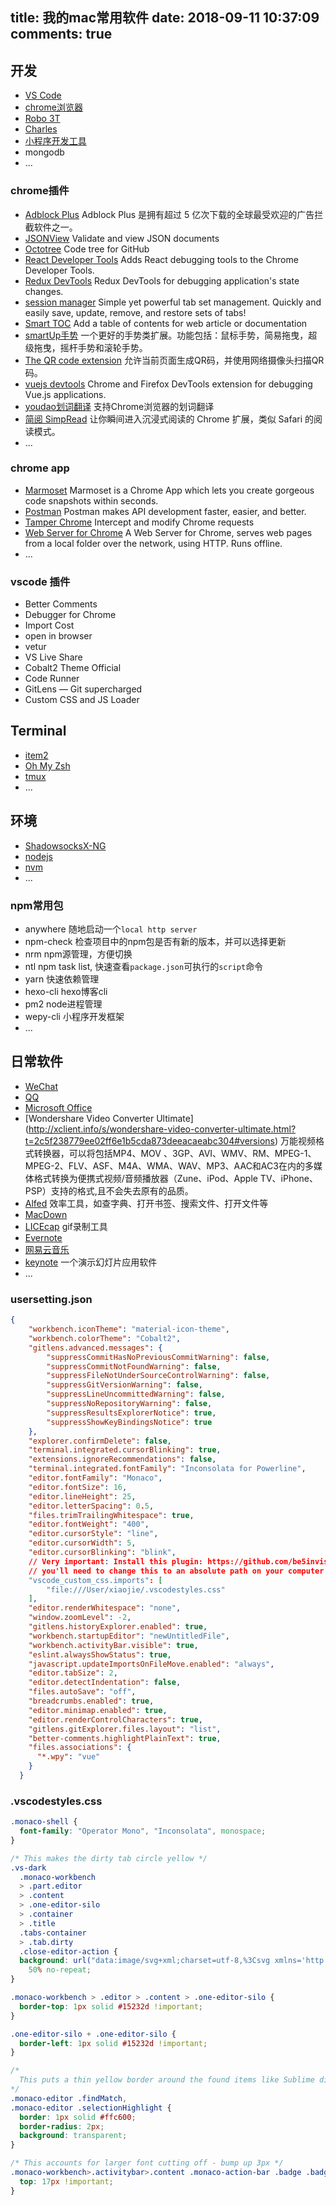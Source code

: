 title: 我的mac常用软件
date: 2018-09-11 10:37:09
comments: true
---

## 开发
- [VS Code](https://code.visualstudio.com/)
- [chrome浏览器](https://www.google.com/chrome/)
- [Robo 3T](https://robomongo.org/)
- [Charles](http://xclient.info/s/charles.html?t=2c5f238779ee02ff6e1b5cda873deeacaeabc304)
- [小程序开发工具](https://developers.weixin.qq.com/miniprogram/dev/devtools/download.html)
- mongodb
- ...

### chrome插件
- [Adblock Plus](https://chrome.google.com/webstore/detail/adblock-plus/cfhdojbkjhnklbpkdaibdccddilifddb) Adblock Plus 是拥有超过 5 亿次下载的全球最受欢迎的广告拦截软件之一。
- [JSONView](https://chrome.google.com/webstore/detail/jsonview/chklaanhfefbnpoihckbnefhakgolnmc) Validate and view JSON documents
- [Octotree](https://chrome.google.com/webstore/detail/octotree/bkhaagjahfmjljalopjnoealnfndnagc) Code tree for GitHub
- [React Developer Tools](https://chrome.google.com/webstore/detail/react-developer-tools/fmkadmapgofadopljbjfkapdkoienihi) Adds React debugging tools to the Chrome Developer Tools.
- [Redux DevTools](https://chrome.google.com/webstore/detail/redux-devtools/lmhkpmbekcpmknklioeibfkpmmfibljd) Redux DevTools for debugging application's state changes.
- [session manager](https://chrome.google.com/webstore/detail/session-manager/mghenlmbmjcpehccoangkdpagbcbkdpc) Simple yet powerful tab set management. Quickly and easily save, update, remove, and restore sets of tabs!
- [Smart TOC](https://chrome.google.com/webstore/detail/smart-toc/lifgeihcfpkmmlfjbailfpfhbahhibba) Add a table of contents for web article or documentation
- [smartUp手势](https://chrome.google.com/webstore/detail/smartup-gestures/bgjfekefhjemchdeigphccilhncnjldn) 一个更好的手势类扩展。功能包括：鼠标手势，简易拖曳，超级拖曳，摇杆手势和滚轮手势。
- [The QR code extension](https://chrome.google.com/webstore/detail/the-qr-code-extension/oijdcdmnjjgnnhgljmhkjlablaejfeeb) 允许当前页面生成QR码，并使用网络摄像头扫描QR码。
- [vuejs devtools](https://chrome.google.com/webstore/detail/vuejs-devtools/nhdogjmejiglipccpnnnanhbledajbpd) Chrome and Firefox DevTools extension for debugging Vue.js applications.
- [youdao划词翻译](https://chrome.google.com/webstore/detail/%E6%9C%89%E9%81%93%E8%AF%8D%E5%85%B8chrome%E5%88%92%E8%AF%8D%E6%8F%92%E4%BB%B6/eopjamdnofihpioajgfdikhhbobonhbb) 支持Chrome浏览器的划词翻译
- [简阅 SimpRead](https://chrome.google.com/webstore/detail/simpread-reader-view/ijllcpnolfcooahcekpamkbidhejabll) 让你瞬间进入沉浸式阅读的 Chrome 扩展，类似 Safari 的阅读模式。
- ...

### chrome app
- [Marmoset](https://chrome.google.com/webstore/detail/marmoset/npkfpddkpefnmkflhhligbkofhnafieb) Marmoset is a Chrome App which lets you create gorgeous code snapshots within seconds.
- [Postman](https://chrome.google.com/webstore/detail/postman/fhbjgbiflinjbdggehcddcbncdddomop?hl=zh-CN) Postman makes API development faster, easier, and better.
- [Tamper Chrome](https://chrome.google.com/webstore/detail/tamper-chrome-extension/hifhgpdkfodlpnlmlnmhchnkepplebkb) Intercept and modify Chrome requests
- [Web Server for Chrome](https://chrome.google.com/webstore/detail/web-server-for-chrome/ofhbbkphhbklhfoeikjpcbhemlocgigb) A Web Server for Chrome, serves web pages from a local folder over the network, using HTTP. Runs offline.
- ...

### vscode 插件
- Better Comments
- Debugger for Chrome
- Import Cost
- open in browser
- vetur
- VS Live Share
- Cobalt2 Theme Official
- Code Runner
- GitLens — Git supercharged
- Custom CSS and JS Loader


## Terminal
- [item2](https://www.iterm2.com/)
- [Oh My Zsh](https://ohmyz.sh/)
- [tmux](https://github.com/swust-xiaoj/.tmux)
- ...

## 环境
- [ShadowsocksX-NG](https://github.com/shadowsocks/ShadowsocksX-NG/releases/download/v1.6.1/ShadowsocksX-NG.1.6.1.zip)
- [nodejs](https://nodejs.org/en/)
- [nvm](http://nvm.sh/)
- ...

### npm常用包
- anywhere 随地启动一个`local http server`
- npm-check 检查项目中的npm包是否有新的版本，并可以选择更新
- nrm npm源管理，方便切换
- ntl npm task list, 快速查看`package.json`可执行的`script`命令
- yarn 快速依赖管理
- hexo-cli hexo博客cli
- pm2 node进程管理
- wepy-cli 小程序开发框架
- ...

## 日常软件
- [WeChat](https://weixin.qq.com/cgi-bin/readtemplate?t=mac&lang=zh_CN)
- [QQ](https://im.qq.com/macqq/)
- [Microsoft Office](http://xclient.info/s/office-for-mac.html?t=2c5f238779ee02ff6e1b5cda873deeacaeabc304#versions)
- [Wondershare Video Converter Ultimate] (http://xclient.info/s/wondershare-video-converter-ultimate.html?t=2c5f238779ee02ff6e1b5cda873deeacaeabc304#versions) 万能视频格式转换器，可以将包括MP4、MOV 、3GP、AVI、WMV、RM、MPEG-1、MPEG-2、FLV、ASF、M4A、WMA、WAV、MP3、AAC和AC3在内的多媒体格式转换为便携式视频/音频播放器（Zune、iPod、Apple TV、iPhone、PSP）支持的格式,且不会失去原有的品质。
- [Alfed](http://xclient.info/s/alfred.html?t=2c5f238779ee02ff6e1b5cda873deeacaeabc304) 效率工具，如查字典、打开书签、搜索文件、打开文件等
- [MacDown](https://macdown.uranusjr.com/)
- [LICEcap](https://www.cockos.com/licecap/) gif录制工具
- [Evernote](https://evernote.com/intl/zh-cn/download)
- [网易云音乐](https://music.163.com/#/download)
- [keynote](https://support.apple.com/zh-cn/keynote) 一个演示幻灯片应用软件
- ...

### usersetting.json
```json
{
    "workbench.iconTheme": "material-icon-theme",
    "workbench.colorTheme": "Cobalt2",
    "gitlens.advanced.messages": {
        "suppressCommitHasNoPreviousCommitWarning": false,
        "suppressCommitNotFoundWarning": false,
        "suppressFileNotUnderSourceControlWarning": false,
        "suppressGitVersionWarning": false,
        "suppressLineUncommittedWarning": false,
        "suppressNoRepositoryWarning": false,
        "suppressResultsExplorerNotice": true,
        "suppressShowKeyBindingsNotice": true
    },
    "explorer.confirmDelete": false,
    "terminal.integrated.cursorBlinking": true,
    "extensions.ignoreRecommendations": false,
    "terminal.integrated.fontFamily": "Inconsolata for Powerline",
    "editor.fontFamily": "Monaco",
    "editor.fontSize": 16,
    "editor.lineHeight": 25,
    "editor.letterSpacing": 0.5,
    "files.trimTrailingWhitespace": true,
    "editor.fontWeight": "400",
    "editor.cursorStyle": "line",
    "editor.cursorWidth": 5,
    "editor.cursorBlinking": "blink",
    // Very important: Install this plugin: https://github.com/be5invis/vscode-custom-css
    // you'll need to change this to an absolute path on your computer
    "vscode_custom_css.imports": [
        "file:///User/xiaojie/.vscodestyles.css"
    ],
    "editor.renderWhitespace": "none",
    "window.zoomLevel": -2,
    "gitlens.historyExplorer.enabled": true,
    "workbench.startupEditor": "newUntitledFile",
    "workbench.activityBar.visible": true,
    "eslint.alwaysShowStatus": true,
    "javascript.updateImportsOnFileMove.enabled": "always",
    "editor.tabSize": 2,
    "editor.detectIndentation": false,
    "files.autoSave": "off",
    "breadcrumbs.enabled": true,
    "editor.minimap.enabled": true,
    "editor.renderControlCharacters": true,
    "gitlens.gitExplorer.files.layout": "list",
    "better-comments.highlightPlainText": true,
    "files.associations": {
      "*.wpy": "vue"
    }
  }
```
### .vscodestyles.css
```css
.monaco-shell {
  font-family: "Operator Mono", "Inconsolata", monospace;
}

/* This makes the dirty tab circle yellow */
.vs-dark
  .monaco-workbench
  > .part.editor
  > .content
  > .one-editor-silo
  > .container
  > .title
  .tabs-container
  > .tab.dirty
  .close-editor-action {
  background: url("data:image/svg+xml;charset=utf-8,%3Csvg xmlns='http://www.w3.org/2000/svg' viewBox='0 0 16 16' height='16' width='16'%3E%3Ccircle fill='%23ffc600' cx='8' cy='8' r='4'/%3E%3C/svg%3E")
    50% no-repeat;
}

.monaco-workbench > .editor > .content > .one-editor-silo {
  border-top: 1px solid #15232d !important;
}

.one-editor-silo + .one-editor-silo {
  border-left: 1px solid #15232d !important;
}

/*
  This puts a thin yellow border around the found items like Sublime did it
*/
.monaco-editor .findMatch,
.monaco-editor .selectionHighlight {
  border: 1px solid #ffc600;
  border-radius: 2px;
  background: transparent;
}

/* This accounts for larger font cutting off - bump up 3px */
.monaco-workbench>.activitybar>.content .monaco-action-bar .badge .badge-content {
  top: 17px !important;
}


```